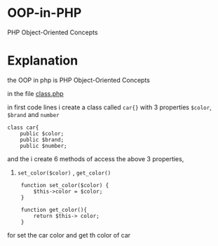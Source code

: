 # OOP-in-PHP
PHP Object-Oriented Concepts


# Explanation

the OOP in php is PHP Object-Oriented Concepts

in the file [class.php](https://github.com/JehanKandy/OOP-in-PHP/blob/main/class%20and%20objects/class.php)

in first code lines i create a class called `car{}` with 3 properties `$color`, `$brand` and `number`

    class car{
        public $color;
        public $brand;
        public $number;
      
and the i create 6 methods of access the above 3 properties, <br>

1. `set_color($color)` , `get_color()`

        function set_color($color) {
            $this->color = $color;
        }

        function get_color(){
            return $this-> color;
        } 

for set the car color and get th color of car


